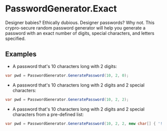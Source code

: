 # PasswordGenerator.Exact
Designer babies? Ethically dubious. Designer passwords? Why not. This crypro-secure random password generator will help you generate a password with an exact number of digits, special characters, and letters specified.

## Examples

* A password that's 10 characters long with 2 digits:
```csharp
var pwd = PasswordGenerator.GeneratePassword(10, 2, 0);
```

* A password that's 10 characters long with 2 digits and 2 special characters:
```csharp
var pwd = PasswordGenerator.GeneratePassword(10, 2, 2);
```

* A password that's 10 characters long with 2 digits and 2 special characters from a pre-defined list:
```csharp
var pwd = PasswordGenerator.GeneratePassword(10, 2, 2, new char[] { '!', '@', '#', '$', '%' });
```

